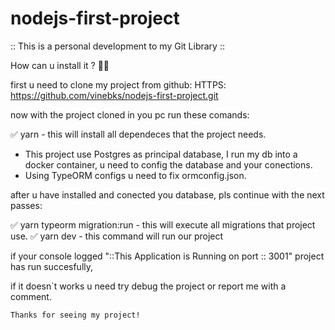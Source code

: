 # nodejs-first-project

 :: This is a personal development to my Git Library ::

How can u install it ? 🤷‍♂️️

first u need to clone my project from github:
 HTTPS: https://github.com/vinebks/nodejs-first-project.git

now with the project cloned in you pc run these comands:

 ✅️ yarn - this will install all dependeces that the project needs.

 - This project use Postgres as principal database, I run my db into a docker container, u need to config the database and your conections.
 - Using TypeORM configs u need to fix ormconfig.json.

 after u have installed and conected you database, pls continue with the next passes:

 ✅️ yarn typeorm migration:run - this will execute all migrations that project use.
 ✅️ yarn dev - this command will run our project

 if your console logged "::This Application is Running on port :: 3001" project has run succesfully,

 if it doesn`t works u need try debug the project or report me with a comment.

	Thanks for seeing my project!

